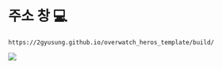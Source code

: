 # 주소 창 💻
```
https://2gyusung.github.io/overwatch_heros_template/build/
```
<img src='../images/웹페이지.png'>
